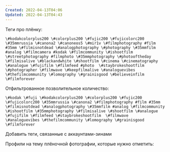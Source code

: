 ```yaml
---
Created: 2022-04-13T04:06
Updated: 2022-04-13T04:43
---
```

Теги про плёнку:

```Plain
\#kodakcolorplus200 \#colorplus200 \#fujic200 \#fujicolorc200 \#35mmrussia \#canona2 \#canoneos5 \#mir1v \#filmphotography #film #35mm \#filmisnotdead \#analogphotography \#photography \#35mmfilm #analog \#filmcamera #kodak \#filmcommunity \#ishootfilm \#streetphotography #filmphoto \#35mmphotography \#photooftheday \#filmisalive \#blackandwhite \#shootfilm \#cinema \#cinematography \#analogue \#fujifilm \#filmfeed #photo  \#staybrokeshootfilm \#photographer \#filmwave \#keepfilmalive \#analoguevibes \#thefilmcommunity \#lomography \#grainisgood \#believeinfilm \#filmforever
```

Отфильтрованное позволительное количество:

```Plain
\#kodak \#fuji \#kodakcolorplus200 \#colorplus200 \#fujic200 \#fujicolorc200 \#35mmrussia \#canona2 \#filmphotography #film #35mm \#filmisnotdead \#analogphotography \#35mmfilm #analog \#filmcommunity \#ishootfilm \#35mmphotography \#filmisalive \#shootfilm \#analogue \#fujifilm \#filmfeed \#staybrokeshootfilm  \#filmwave  \#analoguevibes \#thefilmcommunity \#lomography \#grainisgood \#filmforever
```

Добавить теги, связанные с аккаунтами-зинами

Профили на тему плёночной фотографии, которые нужно отметить: